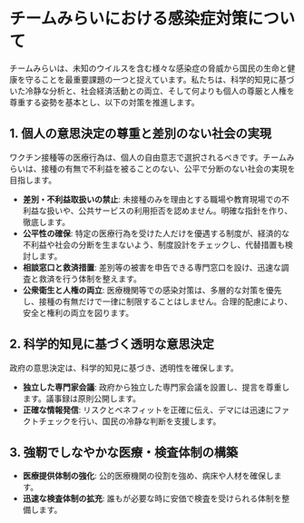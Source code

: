 # チームみらいにおける感染症対策について

チームみらいは、未知のウイルスを含む様々な感染症の脅威から国民の生命と健康を守ることを最重要課題の一つと捉えています。私たちは、科学的知見に基づいた冷静な分析と、社会経済活動との両立、そして何よりも個人の尊厳と人権を尊重する姿勢を基本とし、以下の対策を推進します。

## 1. 個人の意思決定の尊重と差別のない社会の実現

ワクチン接種等の医療行為は、個人の自由意志で選択されるべきです。チームみらいは、接種の有無で不利益を被ることのない、公平で分断のない社会の実現を目指します。

*   **差別・不利益取扱いの禁止**: 未接種のみを理由とする職場や教育現場での不利益な扱いや、公共サービスの利用拒否を認めません。明確な指針を作り、徹底します。
*   **公平性の確保**: 特定の医療行為を受けた人だけを優遇する制度が、経済的な不利益や社会の分断を生まないよう、制度設計をチェックし、代替措置も検討します。
*   **相談窓口と救済措置**: 差別等の被害を申告できる専門窓口を設け、迅速な調査と救済を行う体制を整えます。
*   **公衆衛生と人権の両立**: 医療機関等での感染対策は、多層的な対策を優先し、接種の有無だけで一律に制限することはしません。合理的配慮により、安全と権利の両立を図ります。

## 2. 科学的知見に基づく透明な意思決定

政府の意思決定は、科学的知見に基づき、透明性を確保します。

*   **独立した専門家会議**: 政府から独立した専門家会議を設置し、提言を尊重します。議事録は原則公開します。
*   **正確な情報発信**: リスクとベネフィットを正確に伝え、デマには迅速にファクトチェックを行い、国民の冷静な判断を支援します。

## 3. 強靭でしなやかな医療・検査体制の構築

*   **医療提供体制の強化**: 公的医療機関の役割を強め、病床や人材を確保します。
*   **迅速な検査体制の拡充**: 誰もが必要な時に安価で検査を受けられる体制を整備します。